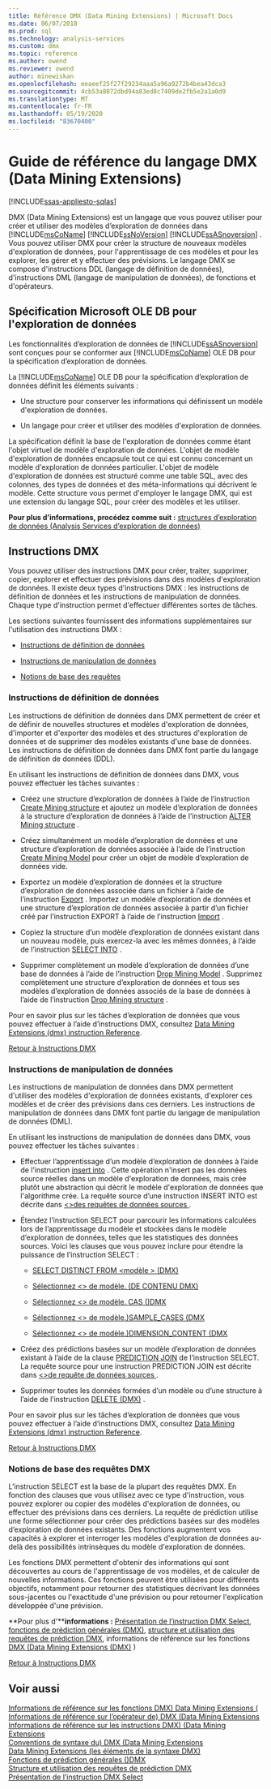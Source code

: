 ```yaml
---
title: Référence DMX (Data Mining Extensions) | Microsoft Docs
ms.date: 06/07/2018
ms.prod: sql
ms.technology: analysis-services
ms.custom: dmx
ms.topic: reference
ms.author: owend
ms.reviewer: owend
author: minewiskan
ms.openlocfilehash: eeaeef25f27f29234aaa5a96a9272b4bea43dca3
ms.sourcegitcommit: 4cb53a8072dbd94a83ed8c7409de2fb5e2a1a0d9
ms.translationtype: MT
ms.contentlocale: fr-FR
ms.lasthandoff: 05/19/2020
ms.locfileid: "83670400"
---
```

# <a name="data-mining-extensions-dmx-reference"></a>Guide de référence du langage DMX (Data Mining Extensions)
[!INCLUDE[ssas-appliesto-sqlas](../includes/ssas-appliesto-sqlas.md)]

  DMX (Data Mining Extensions) est un langage que vous pouvez utiliser pour créer et utiliser des modèles d’exploration de données dans [!INCLUDE[msCoName](../includes/msconame-md.md)] [!INCLUDE[ssNoVersion](../includes/ssnoversion-md.md)] [!INCLUDE[ssASnoversion](../includes/ssasnoversion-md.md)] . Vous pouvez utiliser DMX pour créer la structure de nouveaux modèles d'exploration de données, pour l'apprentissage de ces modèles et pour les explorer, les gérer et y effectuer des prévisions. Le langage DMX se compose d'instructions DDL (langage de définition de données), d'instructions DML (langage de manipulation de données), de fonctions et d'opérateurs.  
  
## <a name="microsoft-ole-db-for-data-mining-specification"></a>Spécification Microsoft OLE DB pour l'exploration de données  
 Les fonctionnalités d’exploration de données de [!INCLUDE[ssASnoversion](../includes/ssasnoversion-md.md)] sont conçues pour se conformer aux [!INCLUDE[msCoName](../includes/msconame-md.md)] OLE DB pour la spécification d’exploration de données.  
  
 La [!INCLUDE[msCoName](../includes/msconame-md.md)] OLE DB pour la spécification d’exploration de données définit les éléments suivants :  
  
-   Une structure pour conserver les informations qui définissent un modèle d'exploration de données.  
  
-   Un langage pour créer et utiliser des modèles d'exploration de données.  
  
 La spécification définit la base de l'exploration de données comme étant l'objet virtuel de modèle d'exploration de données. L'objet de modèle d'exploration de données encapsule tout ce qui est connu concernant un modèle d'exploration de données particulier. L'objet de modèle d'exploration de données est structuré comme une table SQL, avec des colonnes, des types de données et des méta-informations qui décrivent le modèle. Cette structure vous permet d'employer le langage DMX, qui est une extension du langage SQL, pour créer des modèles et les utiliser.  
  
 **Pour plus d’informations, procédez comme suit :** [structures d’exploration de données &#40;Analysis Services d’exploration de données&#41;](https://docs.microsoft.com/analysis-services/data-mining/mining-structures-analysis-services-data-mining)  
  
##  <a name="dmx-statements"></a><a name="BKMK_DMXStatements"></a>Instructions DMX  
 Vous pouvez utiliser des instructions DMX pour créer, traiter, supprimer, copier, explorer et effectuer des prévisions dans des modèles d'exploration de données. Il existe deux types d'instructions DMX : les instructions de définition de données et les instructions de manipulation de données. Chaque type d'instruction permet d'effectuer différentes sortes de tâches.  
  
 Les sections suivantes fournissent des informations supplémentaires sur l'utilisation des instructions DMX :  
  
-   [Instructions de définition de données](#BKMK_DDL)  
  
-   [Instructions de manipulation de données](#BKMK_DML)  
  
-   [Notions de base des requêtes](#BKMK_Queries)  
  
###  <a name="data-definition-statements"></a><a name="BKMK_DDL"></a>Instructions de définition de données  
 Les instructions de définition de données dans DMX permettent de créer et de définir de nouvelles structures et modèles d'exploration de données, d'importer et d'exporter des modèles et des structures d'exploration de données et de supprimer des modèles existants d'une base de données. Les instructions de définition de données dans DMX font partie du langage de définition de données (DDL).  
  
 En utilisant les instructions de définition de données dans DMX, vous pouvez effectuer les tâches suivantes :  
  
-   Créez une structure d’exploration de données à l’aide de l’instruction [Create Mining structure](../dmx/create-mining-structure-dmx.md) et ajoutez un modèle d’exploration de données à la structure d’exploration de données à l’aide de l’instruction [ALTER Mining structure](../dmx/alter-mining-structure-dmx.md) .  
  
-   Créez simultanément un modèle d’exploration de données et une structure d’exploration de données associée à l’aide de l’instruction [Create Mining Model](../dmx/create-mining-model-dmx.md) pour créer un objet de modèle d’exploration de données vide.  
  
-   Exportez un modèle d’exploration de données et la structure d’exploration de données associée dans un fichier à l’aide de l’instruction [Export](../dmx/export-dmx.md) . Importez un modèle d’exploration de données et une structure d’exploration de données associée à partir d’un fichier créé par l’instruction EXPORT à l’aide de l’instruction [Import](../dmx/import-dmx.md) .  
  
-   Copiez la structure d’un modèle d’exploration de données existant dans un nouveau modèle, puis exercez-la avec les mêmes données, à l’aide de l’instruction [SELECT INTO](../dmx/select-into-dmx.md) .  
  
-   Supprimer complètement un modèle d’exploration de données d’une base de données à l’aide de l’instruction [Drop Mining Model](../dmx/drop-mining-model-dmx.md) . Supprimez complètement une structure d’exploration de données et tous ses modèles d’exploration de données associés de la base de données à l’aide de l’instruction [Drop Mining structure](../dmx/drop-mining-structure-dmx.md) .  
  
 Pour en savoir plus sur les tâches d’exploration de données que vous pouvez effectuer à l’aide d’instructions DMX, consultez [Data Mining Extensions &#40;dmx&#41; instruction Reference](../dmx/data-mining-extensions-dmx-statements.md).  
  
 [Retour à Instructions DMX](#BKMK_DMXStatements)  
  
###  <a name="data-manipulation-statements"></a><a name="BKMK_DML"></a>Instructions de manipulation de données  
 Les instructions de manipulation de données dans DMX permettent d'utiliser des modèles d'exploration de données existants, d'explorer ces modèles et de créer des prévisions dans ces derniers. Les instructions de manipulation de données dans DMX font partie du langage de manipulation de données (DML).  
  
 En utilisant les instructions de manipulation de données dans DMX, vous pouvez effectuer les tâches suivantes :  
  
-   Effectuer l’apprentissage d’un modèle d’exploration de données à l’aide de l’instruction [insert into](../dmx/insert-into-dmx.md) . Cette opération n'insert pas les données source réelles dans un modèle d'exploration de données, mais crée plutôt une abstraction qui décrit le modèle d'exploration de données que l'algorithme crée. La requête source d’une instruction INSERT INTO est décrite dans [ \<>des requêtes de données sources ](../dmx/source-data-query.md).  
  
-   Étendez l’instruction SELECT pour parcourir les informations calculées lors de l’apprentissage du modèle et stockées dans le modèle d’exploration de données, telles que les statistiques des données sources. Voici les clauses que vous pouvez inclure pour étendre la puissance de l’instruction SELECT :  
  
    -   [SELECT DISTINCT FROM &#60;modèle &#62; &#40;DMX&#41;](../dmx/select-distinct-from-model-dmx.md)  
  
    -   [Sélectionnez &#60;&#62; de modèle. &#40;DE CONTENU DMX&#41;](../dmx/select-from-model-content-dmx.md)  
  
    -   [Sélectionnez &#60;&#62; de modèle. CAS &#40;&#41;DMX](../dmx/select-from-model-cases-dmx.md)  
  
    -   [Sélectionnez &#60;&#62; de modèle.&#41;SAMPLE_CASES &#40;DMX](../dmx/select-from-model-sample-cases-dmx.md)  
  
    -   [Sélectionnez &#60;&#62; de modèle.&#41;DIMENSION_CONTENT &#40;DMX](../dmx/select-from-model-dimension-content-dmx.md)  
  
-   Créez des prédictions basées sur un modèle d’exploration de données existant à l’aide de la clause [PREDICTION JOIN](../dmx/select-from-model-prediction-join-dmx.md) de l’instruction SELECT. La requête source pour une instruction PREDICTION JOIN est décrite dans [ \<>de requête de données sources ](../dmx/source-data-query.md).  
  
-   Supprimer toutes les données formées d’un modèle ou d’une structure à l’aide de l’instruction [DELETE &#40;DMX&#41;](../dmx/delete-dmx.md) .  
  
 Pour en savoir plus sur les tâches d’exploration de données que vous pouvez effectuer à l’aide d’instructions DMX, consultez [Data Mining Extensions &#40;dmx&#41; instruction Reference](../dmx/data-mining-extensions-dmx-statements.md).  
  
 [Retour à Instructions DMX](#BKMK_DMXStatements)  
  
###  <a name="dmx-query-fundamentals"></a><a name="BKMK_Queries"></a>Notions de base des requêtes DMX  
 L’instruction SELECT est la base de la plupart des requêtes DMX. En fonction des clauses que vous utilisez avec ce type d'instruction, vous pouvez explorer ou copier des modèles d'exploration de données, ou effectuer des prévisions dans ces derniers. La requête de prédiction utilise une forme sélectionner pour créer des prédictions basées sur des modèles d’exploration de données existants. Des fonctions augmentent vos capacités à explorer et interroger les modèles d'exploration de données au-delà des possibilités intrinsèques du modèle d'exploration de données.   
  
 Les fonctions DMX permettent d'obtenir des informations qui sont découvertes au cours de l'apprentissage de vos modèles, et de calculer de nouvelles informations. Ces fonctions peuvent être utilisées pour différents objectifs, notamment pour retourner des statistiques décrivant les données sous-jacentes ou l'exactitude d'une prévision ou pour retourner l'explication développée d'une prévision.  
  
 **Pour plus d'****informations :** [Présentation de l’instruction DMX Select](../dmx/understanding-the-dmx-select-statement.md), [fonctions de prédiction générales &#40;DMX&#41;](../dmx/general-prediction-functions-dmx.md), [structure et utilisation des requêtes de prédiction DMX](../dmx/structure-and-usage-of-dmx-prediction-queries.md), informations de référence sur les fonctions [DMX (Data Mining Extensions &#40;DMX&#41;](../dmx/data-mining-extensions-dmx-function-reference.md) )    
  
 [Retour à Instructions DMX](#BKMK_DMXStatements)  
  
## <a name="see-also"></a>Voir aussi  
 [Informations de référence sur les fonctions DMX&#41; Data Mining Extensions &#40;](../dmx/data-mining-extensions-dmx-function-reference.md)   
 [Informations de référence sur l’opérateur de&#41; DMX &#40;Data Mining Extensions](../dmx/data-mining-extensions-dmx-operator-reference.md)   
 [Informations de référence sur les instructions DMX&#41; &#40;Data Mining Extensions](../dmx/data-mining-extensions-dmx-statements.md)   
 [Conventions de syntaxe du&#41; DMX &#40;Data Mining Extensions](../dmx/data-mining-extensions-dmx-syntax-conventions.md)   
 [Data Mining Extensions &#40;les éléments de la syntaxe DMX&#41;](../dmx/data-mining-extensions-dmx-syntax-elements.md)   
 [Fonctions de prédiction générales &#40;&#41;DMX](../dmx/general-prediction-functions-dmx.md)   
 [Structure et utilisation des requêtes de prédiction DMX](../dmx/structure-and-usage-of-dmx-prediction-queries.md)   
 [Présentation de l’instruction DMX Select](../dmx/understanding-the-dmx-select-statement.md)  
  
  
